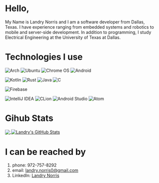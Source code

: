 Hello,
======

My Name is Landry Norris and I am a software developer from Dallas, Texas. 
I have experience ranging from embedded systems and robotics to mobile and server-side development. 
In addition to programming, I study Electrical Engineering at the University of Texas at Dallas.

Technologies I use
==================
![Arch](https://img.shields.io/badge/Arch%20Linux-333?logo=arch-linux&style=for-the-badge)
![Ubuntu](https://img.shields.io/badge/Ubuntu-333?style=for-the-badge&logo=ubuntu)
![Chrome OS](https://img.shields.io/badge/chrome%20os-333?style=for-the-badge&logo=google%20chrome)
![Android](https://img.shields.io/badge/Android-333?logo=android&style=for-the-badge)

![Kotlin](https://img.shields.io/badge/kotlin-333.svg?style=for-the-badge&logo=kotlin)
![Rust](https://img.shields.io/badge/rust-333.svg?style=for-the-badge&logo=rust&logoColor=orange)
![Java](https://img.shields.io/badge/java-333.svg?style=for-the-badge&logo=java&logoColor=red&labelColor=eee)
![C](https://img.shields.io/badge/c-333.svg?style=for-the-badge&logo=c&labelColor=366d96&logoColor=white)

![Firebase](https://img.shields.io/badge/firebase-333.svg?style=for-the-badge&logo=firebase)

![IntelliJ IDEA](https://img.shields.io/badge/IntelliJIDEA-333.svg?style=for-the-badge&logo=intellij-idea&logoColor=white)
![CLion](https://img.shields.io/badge/CLion-333?style=for-the-badge&logo=clion&logoColor=white)
![Android Studio](https://img.shields.io/badge/Android%20Studio-333.svg?style=for-the-badge&logo=android-studio&logoColor=3DDC84)
![Atom](https://img.shields.io/badge/Atom-%2366595C.svg?style=for-the-badge&logo=atom&logoColor=green)

Gihub Stats
===========

<a href="https://github.com/LandryNorris/LandryNorris">
  <img align="center" src="https://github-readme-stats.vercel.app/api/top-langs/?username=LandryNorris&title_color=000000&text_color=000000" />
</a>

<a href="https://github.com/LandryNorris/LandryNorris">
  <img align="center" src="https://github-readme-stats.vercel.app/api?username=LandryNorris&show_icons=true&line_height=27&count_private=true&title_color=000000&text_color=000000&icon_color=FAC051" alt="Landry's GitHub Stats" />
</a>

I can be reached by
===================

1. phone: 972-757-8292
1. email: landry.norris0@gmail.com
1. LinkedIn: [Landry Norris](https://www.linkedin.com/in/landry-norris)
